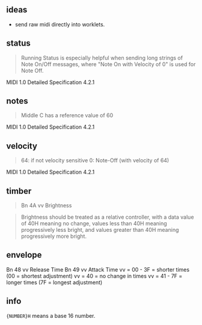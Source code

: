 ## ideas

- send raw midi directly into worklets.

## status

> Running Status is especially helpful when sending long strings of Note On/Off messages, where "Note On with Velocity of 0" is used for Note Off.

MIDI 1.0 Detailed Specification 4.2.1


## notes

> Middle C has a reference value of 60

MIDI 1.0 Detailed Specification 4.2.1

## velocity

> 64: if not velocity sensitive
> 0: Note-Off (with velocity of 64)

MIDI 1.0 Detailed Specification 4.2.1

## timber

> Bn 4A vv Brightness

> Brightness should be treated as a relative controller, with a data value of 40H meaning no change, values less than 40H meaning progressively less bright, and values greater than 40H meaning progressively more bright.

## envelope

Bn 48 vv Release Time Bn 49 vv Attack Time
vv = 00 - 3F = shorter times (00 = shortest adjustment) vv = 40 = no change in times
vv = 41 - 7F = longer times (7F = longest adjustment)

## info

`{NUMBER}H` means a base 16 number.
